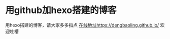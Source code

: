 # 用github加hexo搭建的博客
用hexo搭建的博客，请大家多多指点
[在线地址](https://dengbaoling.github.io/)https://dengbaoling.github.io/
欢迎吐槽
